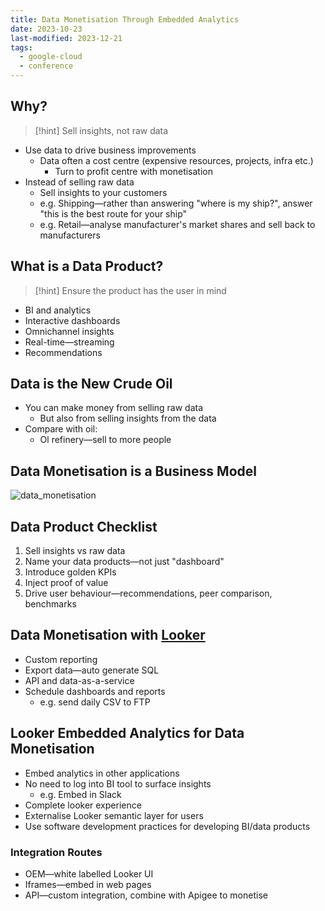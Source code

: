```yaml
---
title: Data Monetisation Through Embedded Analytics
date: 2023-10-23
last-modified: 2023-12-21
tags:
  - google-cloud
  - conference
---
```


## Why?

> [!hint]
> Sell insights, not raw data

- Use data to drive business improvements
	- Data often a cost centre (expensive resources, projects, infra etc.)
		- Turn to profit centre with monetisation
- Instead of selling raw data
	- Sell insights to your customers
	- e.g. Shipping—rather than answering "where is my ship?", answer "this is the best route for your ship"
	- e.g. Retail—analyse manufacturer's market shares and sell back to manufacturers

## What is a Data Product?

> [!hint]
> Ensure the product has the user in mind

- BI and analytics
- Interactive dashboards
- Omnichannel insights
- Real-time—streaming
- Recommendations

## Data is the New Crude Oil

- You can make money from selling raw data
	- But also from selling insights from the data
- Compare with oil:
	- Ol refinery—sell to more people

## Data Monetisation is a Business Model

![data_monetisation](files/data_monetisation.svg)

## Data Product Checklist

1. Sell insights vs raw data
2. Name your data products—not just "dashboard"
3. Introduce golden KPIs
4. Inject proof of value
5. Drive user behaviour—recommendations, peer comparison, benchmarks

## Data Monetisation with [Looker](notes/Looker.md)

- Custom reporting
- Export data—auto generate SQL
- API and data-as-a-service
- Schedule dashboards and reports
	- e.g. send daily CSV to FTP

## Looker Embedded Analytics for Data Monetisation

- Embed analytics in other applications
- No need to log into BI tool to surface insights
	- e.g. Embed in Slack
- Complete looker experience
- Externalise Looker semantic layer for users
- Use software development practices for developing BI/data products

### Integration Routes

- OEM—white labelled Looker UI
- Iframes—embed in web pages
- API—custom integration, combine with Apigee to monetise

